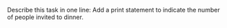 Describe this task in one line: Add a print statement to indicate the number of people invited to dinner.
